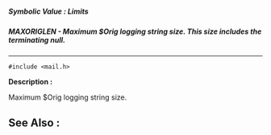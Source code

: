 ##### Symbolic Value : Limits
##### MAXORIGLEN - Maximum $Orig logging string size.  This size includes the terminating null.
---
```
#include <mail.h>
```
**Description :**

Maximum $Orig logging string size.

**See Also :**
---
